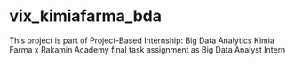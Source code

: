 # vix_kimiafarma_bda
This project is part of Project-Based Internship: Big Data Analytics Kimia Farma x Rakamin Academy final task assignment as Big Data Analyst Intern
